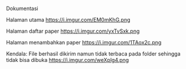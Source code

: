 Dokumentasi


Halaman utama https://i.imgur.com/EM0mKhG.png

Halaman daftar paper https://i.imgur.com/yxTvSxk.png

Halaman menambahkan paper https://i.imgur.com/1TAox2c.png


Kendala: File berhasil dikirim namun tidak terbaca pada folder sehingga tidak bisa dibuka https://i.imgur.com/weXplg4.png
